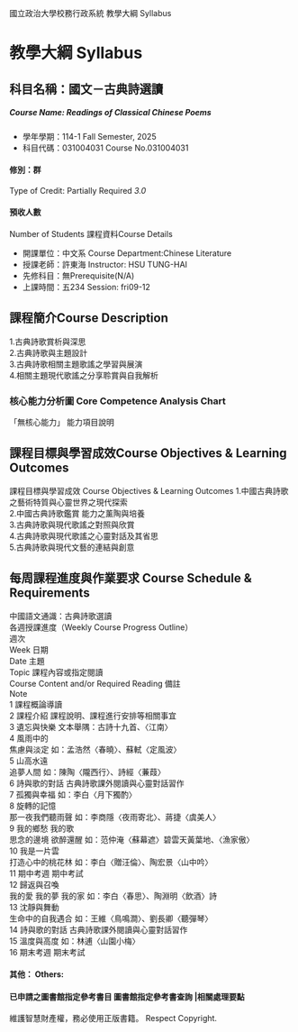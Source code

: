國立政治大學校務行政系統 教學大綱 Syllabus
# 教學大綱 Syllabus
##  科目名稱：國文－古典詩選讀
#####  Course Name: Readings of Classical Chinese Poems
  * 學年學期：114-1 Fall Semester, 2025 
  * 科目代碼：031004031 Course No.031004031
#### 修別：群
Type of Credit: Partially Required 
_3.0_
#### 預收人數
Number of Students
課程資料Course Details
  * 開課單位：中文系 Course Department:Chinese Literature 
  * 授課老師：許東海 Instructor: HSU TUNG-HAI 
  * 先修科目：無Prerequisite(N/A)
  * 上課時間：五234 Session: fri09-12
##  課程簡介Course Description
1.古典詩歌賞析與深思   
2.古典詩歌與主題設計   
3.古典詩歌相關主題歌謠之學習與展演   
4.相關主題現代歌謠之分享聆賞與自我解析
###  核心能力分析圖 Core Competence Analysis Chart
「無核心能力」 
能力項目說明
##  課程目標與學習成效Course Objectives & Learning Outcomes 
課程目標與學習成效 Course Objectives & Learning Outcomes
1.中國古典詩歌之藝術特質與心靈世界之現代探索   
2.中國古典詩歌鑑賞 能力之薰陶與培養   
3.古典詩歌與現代歌謠之對照與欣賞   
4.古典詩歌與現代歌謠之心靈對話及其省思   
5.古典詩歌與現代文藝的連結與創意
##  每周課程進度與作業要求 Course Schedule & Requirements
中國語文通識：古典詩歌選讀   
各週授課進度（Weekly Course Progress Outline）   
週次   
Week 日期   
Date 主題   
Topic 課程內容或指定閱讀   
Course Content and/or Required Reading 備註   
Note   
1 課程概論導讀   
2 課程介紹 課程說明、課程進行安排等相關事宜   
3 遺忘與快樂 文本舉隅：古詩十九首、〈江南〉   
4 風雨中的   
焦慮與淡定 如：孟浩然〈春曉〉、蘇軾〈定風波〉   
5 山高水遠   
追夢人間 如：陳陶〈隴西行〉、詩經〈蒹葭〉   
6 詩與歌的對話 古典詩歌課外閱讀與心靈對話習作   
7 孤獨與幸福 如：李白〈月下獨酌〉   
8 旋轉的記憶   
那一夜我們聽雨聲 如：李商隱〈夜雨寄北〉、蔣捷〈虞美人〉   
9 我的鄉愁 我的歌   
思念的邊境 欲醉還醒 如：范仲淹〈蘇幕遮〉碧雲天黃葉地、〈漁家傲〉   
10 我是一片雲   
打造心中的桃花林 如：李白〈贈汪倫〉、陶宏景〈山中吟〉   
11 期中考週 期中考試   
12 歸返與召喚   
我的愛 我的夢 我的家 如：李白〈春思〉、陶淵明〈飲酒〉詩   
13 沈靜與舞動   
生命中的自我遇合 如：王維〈鳥鳴澗〉、劉長卿〈聽彈琴〉   
14 詩與歌的對話 古典詩歌課外閱讀與心靈對話習作   
15 溫度與高度 如：林逋〈山園小梅〉   
16 期末考週 期末考試
####  其他： Others:
####  已申請之圖書館指定參考書目  圖書館指定參考書查詢 |相關處理要點
維護智慧財產權，務必使用正版書籍。 Respect Copyright.